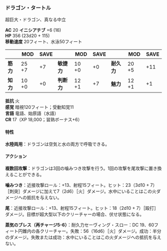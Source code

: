 ### ドラゴン・タートル
超巨大・ドラゴン、真なる中立

**AC** 20 **イニシアチブ** +6 (16)  
**HP** 356 (23d20 + 115)  
**移動速度** 20フィート、水泳50フィート

|      | MOD | SAVE |      | MOD | SAVE |      | MOD | SAVE |
|------|-----|------|------|-----|------|------|-----|------|
| **筋力** | 25 +7 | +7 | **敏捷力** | 10 +0 | +0 | **耐久力** | 20 +5 | +11 |
| **知力** | 10 +0 | +0 | **判断力** | 12 +1 | +7 | **魅力** | 12 +1 | +1 |

**抵抗** 火  
**感覚** 暗視120フィート；受動知覚11  
**言語** 竜語、始原語（水語）  
**CR** 17（XP 18,000；習熟ボーナス+6）

#### 特性

**水陸両用**：ドラゴンは空気と水の両方で呼吸できる。

#### アクション

**複数回攻撃**：ドラゴンは3回の噛みつき攻撃を行う。1回の攻撃を尾攻撃に置き換えることができる。

**噛みつき**：近接攻撃ロール：+13、射程15フィート。ヒット：23（3d10 + 7）［刺突］ダメージに加えて7（2d6）［火］ダメージ。水中にいることはこの火ダメージへの抵抗を与えない。

**尾**：近接攻撃ロール：+13、射程15フィート。ヒット：18（2d10 + 7）［殴打］ダメージ。目標が超大型以下のクリーチャーの場合、伏せ状態になる。

**蒸気のブレス（再チャージ5-6）**：耐久力セーヴィング・スロー：DC 19、60フィート円錐内の各クリーチャー。失敗：56（16d6）［火］ダメージ。成功：半分のダメージ。失敗または成功：水中にいることはこの火ダメージへの抵抗を与えない。